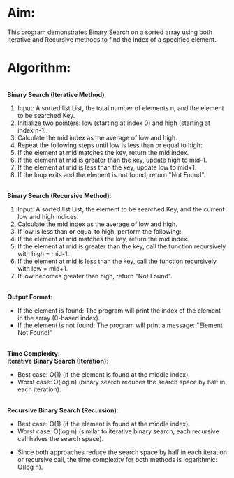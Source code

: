 <h1><b>Aim:</b></h1>
This program demonstrates Binary Search on a sorted array using both Iterative and Recursive methods to find the index of a specified element.
<br>
<h1>Algorithm:</h1>
<br>
<b>Binary Search (Iterative Method)</b>:
<ol>
<li>Input: A sorted list List, the total number of elements n, and the element to be searched Key.</li>
<li>Initialize two pointers: low (starting at index 0) and high (starting at index n-1).</li>
<li>Calculate the mid index as the average of low and high.</li>
<li>Repeat the following steps until low is less than or equal to high:</li>
<li>If the element at mid matches the key, return the mid index.</li>
<li>If the element at mid is greater than the key, update high to mid-1.</li>
<li>If the element at mid is less than the key, update low to mid+1.</li>
<li>If the loop exits and the element is not found, return "Not Found".</li>
</ol>
<br>
<b>Binary Search (Recursive Method)</b>:
<ol>
<li>Input: A sorted list List, the element to be searched Key, and the current low and high indices.</li>
<li>Calculate the mid index as the average of low and high.</li>
<li>If low is less than or equal to high, perform the following:</li>
<li>If the element at mid matches the key, return the mid index.</li>
<li>If the element at mid is greater than the key, call the function recursively with high = mid-1.</li>
<li>If the element at mid is less than the key, call the function recursively with low = mid+1.</li>
<li>If low becomes greater than high, return "Not Found".</li>
</ol>
<br>
<b>Output Format</b>:
<ul>
<li>If the element is found: The program will print the index of the element in the array (0-based index).</li>
<li>If the element is not found: The program will print a message: "Element Not Found!"</li>
</ul>
<br>
<b>Time Complexity</b>:
<br>
<b>Iterative Binary Search (Iteration)</b>:<br>
<ul>
<li>Best case: O(1) (if the element is found at the middle index).</li>
<li>Worst case: O(log n) (binary search reduces the search space by half in each iteration).</li>
</ul>
<br>
<b>Recursive Binary Search (Recursion)</b>:<br>
<ul>
<li>Best case: O(1) (if the element is found at the middle index).</li>
<li>Worst case: O(log n) (similar to iterative binary search, each recursive call halves the search space).</li>
</ul>
<ul>
<li>Since both approaches reduce the search space by half in each iteration or recursive call, the time complexity for both methods is logarithmic: O(log n).</li>
</ul>